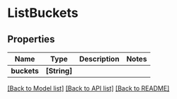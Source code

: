 # ListBuckets

## Properties

Name | Type | Description | Notes
------------ | ------------- | ------------- | -------------
**buckets** | **[String]** |  | 

[[Back to Model list]](../#documentation-for-models) [[Back to API list]](../#documentation-for-api-endpoints) [[Back to README]](../)


